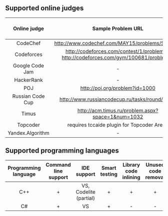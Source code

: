 <!-- vim: textwidth=0:formatoptions-=a 
--> 
## Supported online judges

| Online judge            | Sample Problem URL | Sample Contest URL | CHelper Chrome plugin |
| :----------:            | :----------------: | :----------------: | :-------------------: |
| CodeChef                | http://www.codechef.com/MAY15/problems/SETDIFF            | http://www.codechef.com/MAY15 | + |
| Codeforces              | http://codeforces.com/contest/1/problem/A, http://codeforces.com/gym/100681/problem/B | http://codeforces.com/contest/1 | + |
| Google Code Jam         | - | - | + |
| HackerRank              | - | - | + |
| POJ                     | http://poj.org/problem?id=1000 | - | - |
| Russian Code Cup        | http://www.russiancodecup.ru/tasks/round/25/B/ | - | + |
| Timus                   | http://acm.timus.ru/problem.aspx?space=1&num=1032 | - | + |
| Topcoder                | requires tccaide plugin for Topcoder Arena |||
| Yandex.Algorithm        | - | - | + |


## Supported programming languages

| Programming language | Command line support | IDE support            | Smart testing | Library code inlining | Unused code removal |
| :------------------: | :------------------: | :--------------------: | :-----------: | :-------------------: | :-----------------: |
| C++                  |         +            | VS, Codelite (partial) |       +       |          +            |          +          |
| C#                   |         +            |          VS            |       +       |          -            |          -          |


